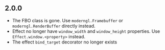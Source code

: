 
2.0.0
-----

* The FBO class is gone. Use ``moderngl.Framebuffer`` or ``moderngl.RenderBuffer`` directly instead.
* Effect no longer have ``window_width`` and ``window_height`` properties. Use ``Effect.window.<property>`` instead.
* The effect ``bind_target`` decorator no longer exists
